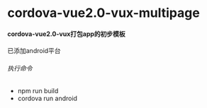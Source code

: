 # cordova-vue2.0-vux-multipage
#### cordova-vue2.0-vux打包app的初步模板 ####
已添加android平台

###### 执行命令 ######
*  npm run build 
*  cordova run android
